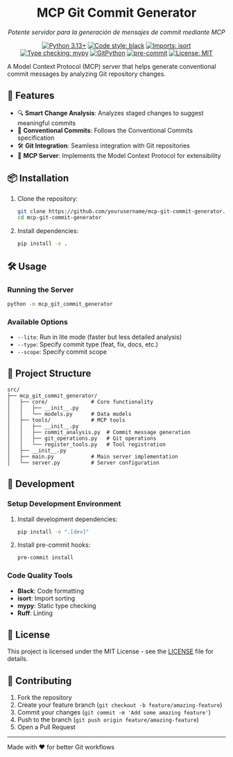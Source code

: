<div align="center">
   <h1>MCP Git Commit Generator</h1>

   <p>
      <em>Potente servidor para la generación de mensajes de commit mediante MCP</em>
   </p>

   [![Python 3.13+](https://img.shields.io/badge/python-3.13+-blue.svg)](https://www.python.org/downloads/)
   [![Code style: black](https://img.shields.io/badge/code%20style-black-000000.svg)](https://github.com/psf/black)
   [![Imports: isort](https://img.shields.io/badge/%20imports-isort-%231674b1?style=flat&labelColor=ef8336)](https://pycqa.github.io/isort/)
   [![Type checking: mypy](https://img.shields.io/badge/mypy-checked-blue.svg)](http://mypy-lang.org/)
   [![GitPython](https://img.shields.io/badge/GitPython-3.1%2B-orange)](https://gitpython.readthedocs.io/en/stable/)
   [![pre-commit](https://img.shields.io/badge/pre--commit-enabled-brightgreen?logo=pre-commit&logoColor=white)](https://pre-commit.com/)
   [![License: MIT](https://img.shields.io/badge/License-MIT-green.svg)](LICENSE)

</div>

A Model Context Protocol (MCP) server that helps generate conventional commit messages by analyzing Git repository changes.

## 🚀 Features

- 🔍 **Smart Change Analysis**: Analyzes staged changes to suggest meaningful commits
- 📝 **Conventional Commits**: Follows the Conventional Commits specification
- 🛠️ **Git Integration**: Seamless integration with Git repositories
- 🚀 **MCP Server**: Implements the Model Context Protocol for extensibility

## 📦 Installation

1. Clone the repository:

   ```bash
   git clone https://github.com/yourusername/mcp-git-commit-generator.git
   cd mcp-git-commit-generator
   ```

2. Install dependencies:

   ```bash
   pip install -e .
   ```

## 🛠️ Usage

### Running the Server

```bash
python -m mcp_git_commit_generator
```

### Available Options

- `--lite`: Run in lite mode (faster but less detailed analysis)
- `--type`: Specify commit type (feat, fix, docs, etc.)
- `--scope`: Specify commit scope

## 📂 Project Structure

```
src/
├── mcp_git_commit_generator/
│   ├── core/              # Core functionality
│   │   ├── __init__.py
│   │   └── models.py      # Data models
│   ├── tools/             # MCP tools
│   │   ├── __init__.py
│   │   ├── commit_analysis.py  # Commit message generation
│   │   ├── git_operations.py   # Git operations
│   │   └── register_tools.py   # Tool registration
│   ├── __init__.py
│   ├── main.py            # Main server implementation
│   └── server.py          # Server configuration
```

## 🧪 Development

### Setup Development Environment

1. Install development dependencies:

   ```bash
   pip install -e ".[dev]"
   ```

2. Install pre-commit hooks:

   ```bash
   pre-commit install
   ```

### Code Quality Tools

- **Black**: Code formatting
- **isort**: Import sorting
- **mypy**: Static type checking
- **Ruff**: Linting

## 📄 License

This project is licensed under the MIT License - see the [LICENSE](LICENSE) file for details.

## 🤝 Contributing

1. Fork the repository
2. Create your feature branch (`git checkout -b feature/amazing-feature`)
3. Commit your changes (`git commit -m 'Add some amazing feature'`)
4. Push to the branch (`git push origin feature/amazing-feature`)
5. Open a Pull Request

---

Made with ❤️ for better Git workflows
